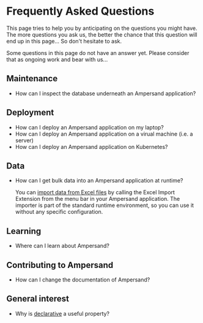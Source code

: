 # Frequently Asked Questions

This page tries to help you by anticipating on the questions you might have.
The more questions you ask us, the better the chance that this question will end up in this page...
So don't hesitate to ask.

Some questions in this page do not have an answer yet. Please consider that as ongoing work and bear with us...

##  Maintenance
* How can I inspect the database underneath an Ampersand application?

## Deployment
* How can I deploy an Ampersand application on my laptop?
* How can I deploy an Ampersand application on a virual machine (i.e. a server)
* How can I deploy an Ampersand application on Kubernetes?

##  Data
* How can I get bulk data into an Ampersand application at runtime?

   You can [import data from Excel files](../the-excel-importer.md) by calling the Excel Import Extension from the menu bar in your Ampersand application. The importer is part of the standard runtime environment, so you can use it without any specific configuration.

##  Learning
* Where can I learn about Ampersand?

##  Contributing to Ampersand
* How can I change the documentation of Ampersand?

##  General interest
* Why is [declarative](../conceptual/why-declarative.md) a useful property?
